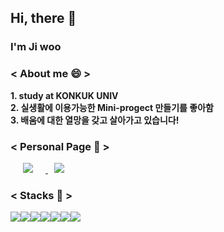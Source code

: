 ##  Hi, there 👋
### I'm Ji woo
### < About me 😄 >
**1. study at KONKUK UNIV**   
**2. 실생활에 이용가능한 Mini-progect 만들기를 좋아함**   
**3. 배움에 대한 열망을 갖고 살아가고 있습니다!**
### < Personal Page 💬 >
<a href="https://blog.naver.com/zbqmgldjfh">
    <img 
        src="http://img.shields.io/badge/-Blog-blue?style=flat&logo=LINE&link=https://blog.naver.com/zbqmgldjfh"
        style="height : auto; margin-left : 20px; margin-right : 20px;"/>
</a>
<a href="https://instagram.com/zbqmgldjfh">
    <img 
        src="http://img.shields.io/badge/-Instagram-black?style=flat&logo=Instagram&link=https://instagram.com/zbqmgldjfh"
        style="height : auto; margin-left : 10px; margin-right : 10px;"/>
</a>



### < Stacks 🌱 >

<img src="https://img.icons8.com/color/48/000000/c-programming.png"/><img src="https://img.icons8.com/color/48/000000/c-plus-plus-logo.png"/><img src="https://img.icons8.com/color/48/000000/java-coffee-cup-logo--v1.png"/><img src="https://img.icons8.com/color/48/000000/python.png"/><img src="https://img.icons8.com/color/48/000000/linux.png"/><img src="https://img.icons8.com/color/48/000000/css3.png"/><img src="https://img.icons8.com/color/48/000000/html-5.png"/>

<!--
**zbqmgldjfh/zbqmgldjfh** is a ✨ _special_ ✨ repository because its `README.md` (this file) appears on your GitHub profile.

Here are some ideas to get you started:

- 🔭 I’m currently working on ...
- 🌱 I’m currently learning ...
- 👯 I’m looking to collaborate on ...
- 🤔 I’m looking for help with ...
- 💬 Ask me about ...
- 📫 How to reach me: ...
- 😄 Pronouns: ...
- ⚡ Fun fact: ...
-->
